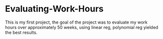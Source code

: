 # Evaluating-Work-Hours
This is my first project, the goal of the project was to evaluate my work hours over approximately 50 weeks, 
using linear reg, polynomial reg yielded the best results. 
